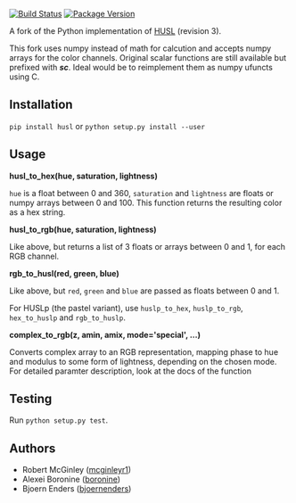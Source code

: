 [![Build Status](https://travis-ci.org/husl-colors/husl-python.svg?branch=master)](http://travis-ci.org/husl-colors/husl-python)
[![Package Version](https://img.shields.io/pypi/v/husl.svg)](https://pypi.python.org/pypi/husl/)

A fork of the Python implementation of [HUSL](http://www.husl-colors.org) (revision 3).

This fork uses numpy instead of math for calcution and accepts numpy arrays for the color channels. Original scalar functions are still available but prefixed with **_sc_**. Ideal would be to reimplement them as numpy ufuncts using C.

## Installation

`pip install husl` or `python setup.py install --user`

## Usage

**husl_to_hex(hue, saturation, lightness)**

`hue` is a float between 0 and 360, `saturation` and `lightness` are floats or numpy arrays between 0 and 100. This function returns the resulting color as a hex string.

**husl_to_rgb(hue, saturation, lightness)**

Like above, but returns a list of 3 floats or arrays between 0 and 1, for each RGB channel.

**rgb_to_husl(red, green, blue)**

Like above, but `red`, `green` and `blue` are passed as floats between 0 and 1.

For HUSLp (the pastel variant), use `huslp_to_hex`, `huslp_to_rgb`, `hex_to_huslp` and `rgb_to_huslp`.

**complex_to_rgb(z, amin, amix, mode='special', ...)**

Converts complex array to an RGB representation, mapping phase to hue and modulus to some form of lightness, depending on the chosen mode. For detailed paramter description, look at the docs of the function

## Testing

Run `python setup.py test`.

## Authors

* Robert McGinley ([mcginleyr1](http://github.com/mcginleyr1))
* Alexei Boronine ([boronine](http://github.com/boronine))
* Bjoern Enders ([bjoernenders](http://github.com/bjoernenders))
